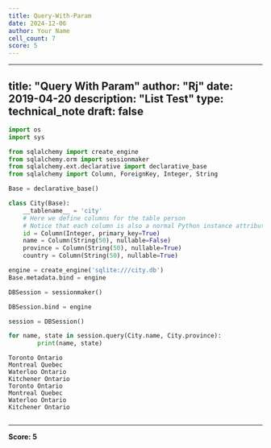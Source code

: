```yaml
---
title: Query-With-Param
date: 2024-12-06
author: Your Name
cell_count: 7
score: 5
---
```


---
title: "Query With Param"
author: "Rj"
date: 2019-04-20
description: "List Test"
type: technical_note
draft: false
---

```python
import os
import sys

from sqlalchemy import create_engine
from sqlalchemy.orm import sessionmaker
from sqlalchemy.ext.declarative import declarative_base
from sqlalchemy import Column, ForeignKey, Integer, String
```


```python
Base = declarative_base()
```


```python
class City(Base):
    __tablename__ = 'city'
    # Here we define columns for the table person
    # Notice that each column is also a normal Python instance attribute.
    id = Column(Integer, primary_key=True)
    name = Column(String(50), nullable=False)
    province = Column(String(50), nullable=True)
    country = Column(String(50), nullable=True)
```


```python
engine = create_engine('sqlite:///city.db')
Base.metadata.bind = engine

DBSession = sessionmaker()

DBSession.bind = engine

session = DBSession()
```


```python
for name, state in session.query(City.name, City.province):
        print(name, state)
```

    Toronto Ontario
    Montreal Quebec
    Waterloo Ontario
    Kitchener Ontario
    Toronto Ontario
    Montreal Quebec
    Waterloo Ontario
    Kitchener Ontario



```python

```


---
**Score: 5**
